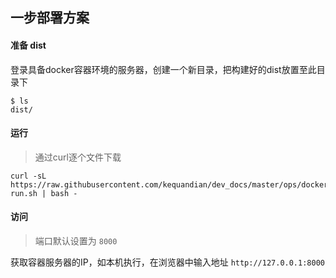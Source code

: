 
## 一步部署方案

#### 准备 dist
登录具备docker容器环境的服务器，创建一个新目录，把构建好的dist放置至此目录下
```
$ ls
dist/
```

#### 运行
> 通过curl逐个文件下载
```
curl -sL https://raw.githubusercontent.com/kequandian/dev_docs/master/ops/docker/tag/web/docker-run.sh | bash -
```

#### 访问
> 端口默认设置为 `8000`
>
获取容器服务器的IP，如本机执行，在浏览器中输入地址 `http://127.0.0.1:8000`
